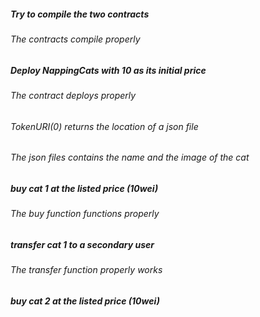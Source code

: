 
##### Try to compile the two contracts

###### The contracts compile properly

##### Deploy NappingCats with 10 as its initial price

###### The contract deploys properly

###### TokenURI(0) returns the location of a json file 

###### The json files contains the name and the image of the cat

##### buy cat 1 at the listed price (10wei)

###### The buy function functions properly

##### transfer cat 1 to a secondary user

###### The transfer function properly works

##### buy cat 2 at the listed price (10wei)